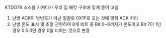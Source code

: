 KTDO79 소스를 가져다가 우리 집 패킷 구조에 맞게 뜯어 고침

1. 난방 ACK이 방번호가 아닌 일괄로 0X1F로 오는 것에 맞춰 ACK 처리
2. 난방 온도 표시 및 조절 관련하여 8개 비트 중 Bit 0~6까지가 온도이고 Bit 7이 1인 경우 0.5 0인 경우 0을 더하는 것으로 변경
